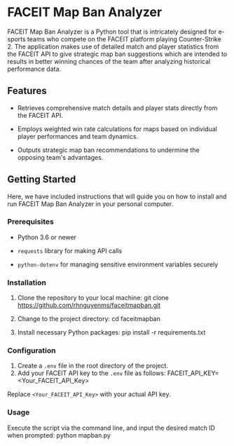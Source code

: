 # FACEIT Map Ban Analyzer

FACEIT Map Ban Analyzer is a Python tool that is intricately designed for e-sports teams who compete on the FACEIT platform playing Counter-Strike 2. The application makes use of detailed match and player statistics from the FACEIT API to give strategic map ban suggestions which are intended to results in better winning chances of the team after analyzing historical performance data.

## Features

- Retrieves comprehensive match details and player stats directly from the FACEIT API.

- Employs weighted win rate calculations for maps based on individual player performances and team dynamics.

- Outputs strategic map ban recommendations to undermine the opposing team's advantages.

## Getting Started

Here, we have included instructions that will guide you on how to install and run FACEIT Map Ban Analyzer in your personal computer.

### Prerequisites

- Python 3.6 or newer

- `requests` library for making API calls

- `python-dotenv` for managing sensitive environment variables securely
  
### Installation
1. Clone the repository to your local machine:
git clone https://github.com/rhnguyenms/faceitmapban.git

2. Change to the project directory:
cd faceitmapban

3. Install necessary Python packages:
pip install -r requirements.txt

### Configuration

1. Create a `.env` file in the root directory of the project.
2. Add your FACEIT API key to the `.env` file as follows:
FACEIT_API_KEY=<Your_FACEIT_API_Key>

Replace `<Your_FACEIT_API_Key>` with your actual API key.

### Usage

Execute the script via the command line, and input the desired match ID when prompted:
python mapban.py





